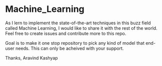 # Machine_Learning

As I lern to implement the state-of-the-art techniques in this buzz field called Machine Learning, I would like to share it with the rest of the world. Feel free to create issues and contribute more to this repo. 

Goal is to make it one stop repository to pick any kind of model that end-user needs. This can only be acheived with your support. 


Thanks,
Aravind Kashyap
